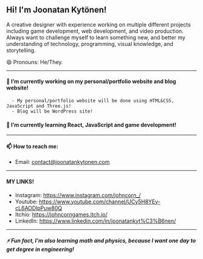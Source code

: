 ## Hi! I'm Joonatan Kytönen!

A creative designer with experience working on multiple different projects including game development, web development, and video production. Always want to challenge myself to learn something new, and better my understanding of technology, programming, visual knowledge, and storytelling.

😄 Pronouns: He/They.

-------

#### 🔭 I’m currently working on my personal/portfolio website and blog website!

      - My personal/portfolio website will be done using HTML&CSS, JavaScript and Three.js!
      - Blog will be WordPress site!

#### 🌱 I’m currently learning React, JavaScript and game development!


------

#### 📫 How to reach me:

- Email: contact@joonatankytonen.com

-----
#### MY LINKS!

- Instagram: https://www.instagram.com/johncorn_/
- Youtube: https://www.youtube.com/channel/UCy5H8YEy-cL6AODlpPuw80Q
- Itchio: https://johncorngames.itch.io/
- LinkedIn: https://www.linkedin.com/in/joonatankyt%C3%B6nen/

-----

##### ⚡ Fun fact, I'm also learning math and physics, because I want one day to get degree in engineering!

